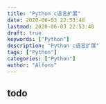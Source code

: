 ```yaml
---
title: "Python c语言扩展"
date: 2020-06-03 22:53:48
lastmod: 2020-06-03 22:53:48
draft: true
keywords: ["Python"]
description: "Python c语言扩展"
tags: ["Python"]
categories: ["Python"]
author: "Alfons"
---
```


## todo